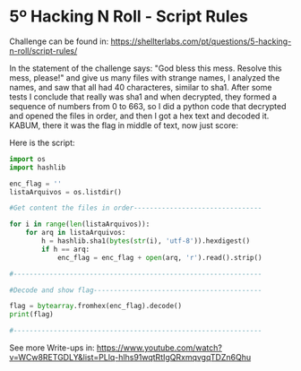# 5º Hacking N Roll - Script Rules

Challenge can be found in: https://shellterlabs.com/pt/questions/5-hacking-n-roll/script-rules/

In the statement of the challenge says: "God bless this mess. Resolve this mess, please!" and give us many files with strange names, I analyzed the names, and saw that all had 40 characteres, similar to sha1. After some tests I conclude that really was sha1 and when decrypted, they formed a sequence of numbers from 0 to 663, so I did a python code that decrypted and opened the files in order, and then I got a hex text and decoded it.
KABUM, there it was the flag in middle of text, now just score:

Here is the script:
```python
import os
import hashlib

enc_flag = ''
listaArquivos = os.listdir()

#Get content the files in order--------------------------------

for i in range(len(listaArquivos)):
    for arq in listaArquivos:
        h = hashlib.sha1(bytes(str(i), 'utf-8')).hexdigest()
        if h == arq:
            enc_flag = enc_flag + open(arq, 'r').read().strip()

#--------------------------------------------------------------

#Decode and show flag------------------------------------------

flag = bytearray.fromhex(enc_flag).decode()
print(flag)

#--------------------------------------------------------------
```

See more Write-ups in: https://www.youtube.com/watch?v=WCw8RETGDLY&list=PLlq-hlhs91wqtRtIgQRxmqvgqTDZn6Qhu


